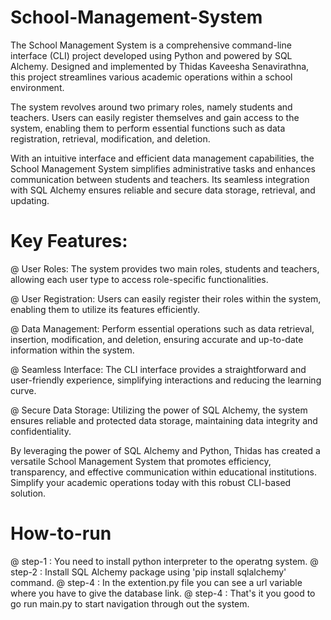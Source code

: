 # School-Management-System
The School Management System is a comprehensive command-line interface (CLI) project developed using Python and powered by SQL Alchemy. Designed and implemented by Thidas Kaveesha Senavirathna, this project streamlines various academic operations within a school environment.

The system revolves around two primary roles, namely students and teachers. Users can easily register themselves and gain access to the system, enabling them to perform essential functions such as data registration, retrieval, modification, and deletion.

With an intuitive interface and efficient data management capabilities, the School Management System simplifies administrative tasks and enhances communication between students and teachers. Its seamless integration with SQL Alchemy ensures reliable and secure data storage, retrieval, and updating.

# Key Features:

  @ User Roles: The system provides two main roles, students and teachers, allowing each user type to access role-specific functionalities.
  
  @ User Registration: Users can easily register their roles within the system, enabling them to utilize its features efficiently.
  
  @ Data Management: Perform essential operations such as data retrieval, insertion, modification, and deletion, ensuring accurate and up-to-date information within the    system.
  
  @ Seamless Interface: The CLI interface provides a straightforward and user-friendly experience, simplifying interactions and reducing the learning curve.
  
  @ Secure Data Storage: Utilizing the power of SQL Alchemy, the system ensures reliable and protected data storage, maintaining data integrity and confidentiality.
                
By leveraging the power of SQL Alchemy and Python, Thidas has created a versatile School Management System that promotes efficiency, transparency, and effective communication within educational institutions. Simplify your academic operations today with this robust CLI-based solution.

# How-to-run 
  @ step-1 : You need to install python interpreter to the operatng system. 
  @ step-2 : Install SQL Alchemy package using 'pip install sqlalchemy' command. 
  @ step-4 : In the extention.py file you can see a url variable where you have to give the database link.
  @ step-4 : That's it you good to go run main.py to start navigation through out the system.
